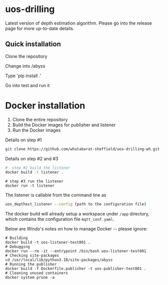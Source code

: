 # uos-drilling
Latest version of depth estimation algorithm.
Please go into the release page for more up-to-date details.

## Quick installation
Clone the repository

Change into /abyss

Type 'pip install .'

Go into test and run it

# Docker installation

1. Clone the entire repository
2. Build the Docker images for publisher and listener
3. Run the Docker images

Details on step #1
```bash
git clone https://github.com/whutabarat-sheffield/uos-drilling-wh.git .
```

Details on step #2 and #3
```bash
#  step #2 build the listener
docker build -t listener .
```

```
# step #3 run the listener
docker run -t listener
```

The listener is callable from the command line as 
```bash 
uos_depthest_listener --config (path to the configuration file)
```

The docker build will already setup a workspace under `/app` directory, which contains the configuration file `mqtt_conf.yaml`. 


Below are Windo's notes on how to manage Docker -- please ignore:
```
# Building
docker build -t uos-listener-test001 .
# Debugging
docker run --rm -it --entrypoint /bin/bash uos-listener-test001
# Checking site-packages
cd /usr/local/lib/python3.10/site-packages/abyss
# Running the publisher
docker build -f Dockerfile.publisher -t uos-publisher-test001 .
# Cleaning unused containers
docker system prune -a 
```
